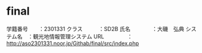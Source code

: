 # final
学籍番号　　：2301331
クラス　　　：SD2B
氏名　　　　：大磯　弘典
システム名　：観光地情報管理システム
URL　　　　 ：http://aso2301331.noor.jp/Githab/final/src/index.php
